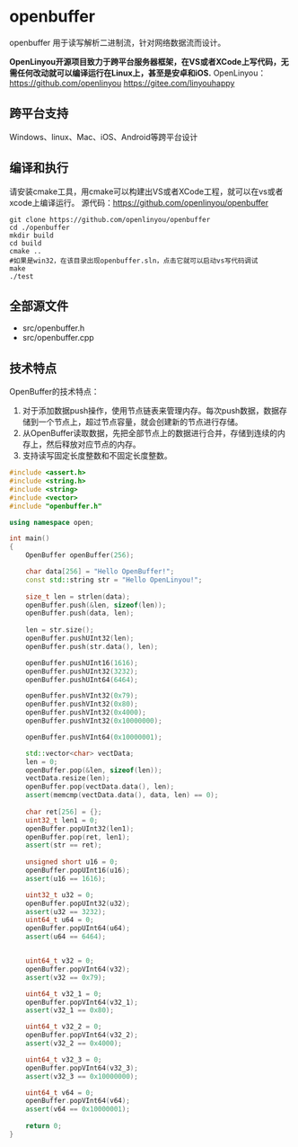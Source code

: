 # openbuffer
openbuffer 用于读写解析二进制流，针对网络数据流而设计。

**OpenLinyou开源项目致力于跨平台服务器框架，在VS或者XCode上写代码，无需任何改动就可以编译运行在Linux上，甚至是安卓和iOS.**
OpenLinyou：https://github.com/openlinyou
https://gitee.com/linyouhappy

## 跨平台支持
Windows、linux、Mac、iOS、Android等跨平台设计

## 编译和执行
请安装cmake工具，用cmake可以构建出VS或者XCode工程，就可以在vs或者xcode上编译运行。
源代码：https://github.com/openlinyou/openbuffer
```
git clone https://github.com/openlinyou/openbuffer
cd ./openbuffer
mkdir build
cd build
cmake ..
#如果是win32，在该目录出现openbuffer.sln，点击它就可以启动vs写代码调试
make
./test
```

## 全部源文件
+ src/openbuffer.h
+ src/openbuffer.cpp

## 技术特点
OpenBuffer的技术特点：
1. 对于添加数据push操作，使用节点链表来管理内存。每次push数据，数据存储到一个节点上，超过节点容量，就会创建新的节点进行存储。
2. 从OpenBuffer读取数据，先把全部节点上的数据进行合并，存储到连续的内存上，然后释放对应节点的内存。
3. 支持读写固定长度整数和不固定长度整数。


```C++
#include <assert.h>
#include <string.h>
#include <string>
#include <vector>
#include "openbuffer.h"

using namespace open;

int main()
{
    OpenBuffer openBuffer(256);

    char data[256] = "Hello OpenBuffer!";
    const std::string str = "Hello OpenLinyou!";
    
    size_t len = strlen(data);
    openBuffer.push(&len, sizeof(len));
    openBuffer.push(data, len);
 
    len = str.size();
    openBuffer.pushUInt32(len);
    openBuffer.push(str.data(), len);

    openBuffer.pushUInt16(1616);
    openBuffer.pushUInt32(3232);
    openBuffer.pushUInt64(6464);

    openBuffer.pushVInt32(0x79);
    openBuffer.pushVInt32(0x80);
    openBuffer.pushVInt32(0x4000);
    openBuffer.pushVInt32(0x10000000);

    openBuffer.pushVInt64(0x10000001);

    std::vector<char> vectData;
    len = 0;
    openBuffer.pop(&len, sizeof(len));
    vectData.resize(len);
    openBuffer.pop(vectData.data(), len);
    assert(memcmp(vectData.data(), data, len) == 0);
    
    char ret[256] = {};
    uint32_t len1 = 0;
    openBuffer.popUInt32(len1);
    openBuffer.pop(ret, len1);
    assert(str == ret);
    
    unsigned short u16 = 0;
    openBuffer.popUInt16(u16);
    assert(u16 == 1616);

    uint32_t u32 = 0;
    openBuffer.popUInt32(u32);
    assert(u32 == 3232);
    uint64_t u64 = 0;
    openBuffer.popUInt64(u64);
    assert(u64 == 6464);


    uint64_t v32 = 0;
    openBuffer.popVInt64(v32);
    assert(v32 == 0x79);

    uint64_t v32_1 = 0;
    openBuffer.popVInt64(v32_1);
    assert(v32_1 == 0x80);

    uint64_t v32_2 = 0;
    openBuffer.popVInt64(v32_2);
    assert(v32_2 == 0x4000);

    uint64_t v32_3 = 0;
    openBuffer.popVInt64(v32_3);
    assert(v32_3 == 0x10000000);

    uint64_t v64 = 0;
    openBuffer.popVInt64(v64);
    assert(v64 == 0x10000001);
    
    return 0;
}
```